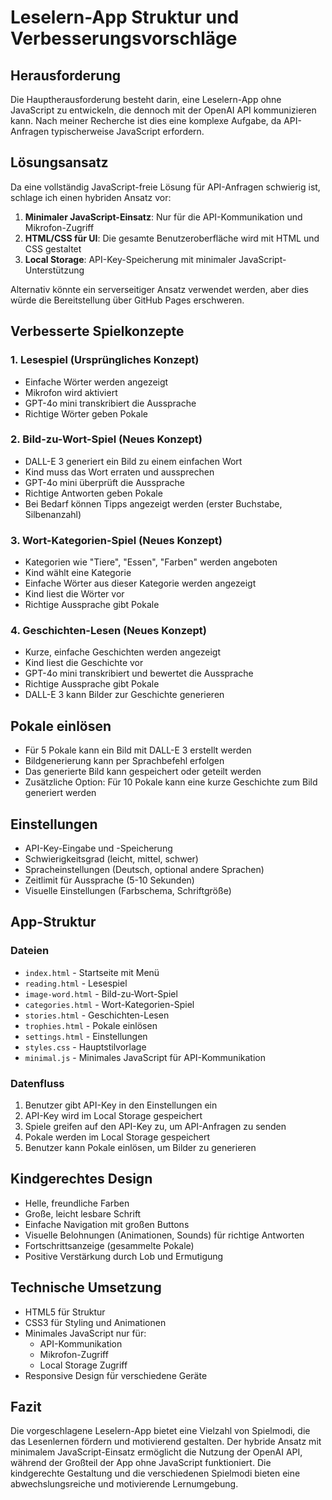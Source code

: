 # Leselern-App Struktur und Verbesserungsvorschläge

## Herausforderung
Die Hauptherausforderung besteht darin, eine Leselern-App ohne JavaScript zu entwickeln, die dennoch mit der OpenAI API kommunizieren kann. Nach meiner Recherche ist dies eine komplexe Aufgabe, da API-Anfragen typischerweise JavaScript erfordern.

## Lösungsansatz
Da eine vollständig JavaScript-freie Lösung für API-Anfragen schwierig ist, schlage ich einen hybriden Ansatz vor:

1. **Minimaler JavaScript-Einsatz**: Nur für die API-Kommunikation und Mikrofon-Zugriff
2. **HTML/CSS für UI**: Die gesamte Benutzeroberfläche wird mit HTML und CSS gestaltet
3. **Local Storage**: API-Key-Speicherung mit minimaler JavaScript-Unterstützung

Alternativ könnte ein serverseitiger Ansatz verwendet werden, aber dies würde die Bereitstellung über GitHub Pages erschweren.

## Verbesserte Spielkonzepte

### 1. Lesespiel (Ursprüngliches Konzept)
- Einfache Wörter werden angezeigt
- Mikrofon wird aktiviert
- GPT-4o mini transkribiert die Aussprache
- Richtige Wörter geben Pokale

### 2. Bild-zu-Wort-Spiel (Neues Konzept)
- DALL-E 3 generiert ein Bild zu einem einfachen Wort
- Kind muss das Wort erraten und aussprechen
- GPT-4o mini überprüft die Aussprache
- Richtige Antworten geben Pokale
- Bei Bedarf können Tipps angezeigt werden (erster Buchstabe, Silbenanzahl)

### 3. Wort-Kategorien-Spiel (Neues Konzept)
- Kategorien wie "Tiere", "Essen", "Farben" werden angeboten
- Kind wählt eine Kategorie
- Einfache Wörter aus dieser Kategorie werden angezeigt
- Kind liest die Wörter vor
- Richtige Aussprache gibt Pokale

### 4. Geschichten-Lesen (Neues Konzept)
- Kurze, einfache Geschichten werden angezeigt
- Kind liest die Geschichte vor
- GPT-4o mini transkribiert und bewertet die Aussprache
- Richtige Aussprache gibt Pokale
- DALL-E 3 kann Bilder zur Geschichte generieren

## Pokale einlösen
- Für 5 Pokale kann ein Bild mit DALL-E 3 erstellt werden
- Bildgenerierung kann per Sprachbefehl erfolgen
- Das generierte Bild kann gespeichert oder geteilt werden
- Zusätzliche Option: Für 10 Pokale kann eine kurze Geschichte zum Bild generiert werden

## Einstellungen
- API-Key-Eingabe und -Speicherung
- Schwierigkeitsgrad (leicht, mittel, schwer)
- Spracheinstellungen (Deutsch, optional andere Sprachen)
- Zeitlimit für Aussprache (5-10 Sekunden)
- Visuelle Einstellungen (Farbschema, Schriftgröße)

## App-Struktur

### Dateien
- `index.html` - Startseite mit Menü
- `reading.html` - Lesespiel
- `image-word.html` - Bild-zu-Wort-Spiel
- `categories.html` - Wort-Kategorien-Spiel
- `stories.html` - Geschichten-Lesen
- `trophies.html` - Pokale einlösen
- `settings.html` - Einstellungen
- `styles.css` - Hauptstilvorlage
- `minimal.js` - Minimales JavaScript für API-Kommunikation

### Datenfluss
1. Benutzer gibt API-Key in den Einstellungen ein
2. API-Key wird im Local Storage gespeichert
3. Spiele greifen auf den API-Key zu, um API-Anfragen zu senden
4. Pokale werden im Local Storage gespeichert
5. Benutzer kann Pokale einlösen, um Bilder zu generieren

## Kindgerechtes Design
- Helle, freundliche Farben
- Große, leicht lesbare Schrift
- Einfache Navigation mit großen Buttons
- Visuelle Belohnungen (Animationen, Sounds) für richtige Antworten
- Fortschrittsanzeige (gesammelte Pokale)
- Positive Verstärkung durch Lob und Ermutigung

## Technische Umsetzung
- HTML5 für Struktur
- CSS3 für Styling und Animationen
- Minimales JavaScript nur für:
  - API-Kommunikation
  - Mikrofon-Zugriff
  - Local Storage Zugriff
- Responsive Design für verschiedene Geräte

## Fazit
Die vorgeschlagene Leselern-App bietet eine Vielzahl von Spielmodi, die das Lesenlernen fördern und motivierend gestalten. Der hybride Ansatz mit minimalem JavaScript-Einsatz ermöglicht die Nutzung der OpenAI API, während der Großteil der App ohne JavaScript funktioniert. Die kindgerechte Gestaltung und die verschiedenen Spielmodi bieten eine abwechslungsreiche und motivierende Lernumgebung.
